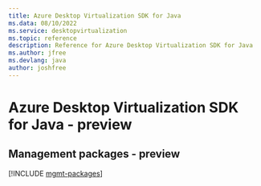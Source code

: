 ```yaml
---
title: Azure Desktop Virtualization SDK for Java
ms.data: 08/10/2022
ms.service: desktopvirtualization
ms.topic: reference
description: Reference for Azure Desktop Virtualization SDK for Java
ms.author: jfree
ms.devlang: java
author: joshfree
---
```

# Azure Desktop Virtualization SDK for Java - preview

## Management packages - preview
[!INCLUDE [mgmt-packages](desktop-virtualization-mgmt-index.md)]